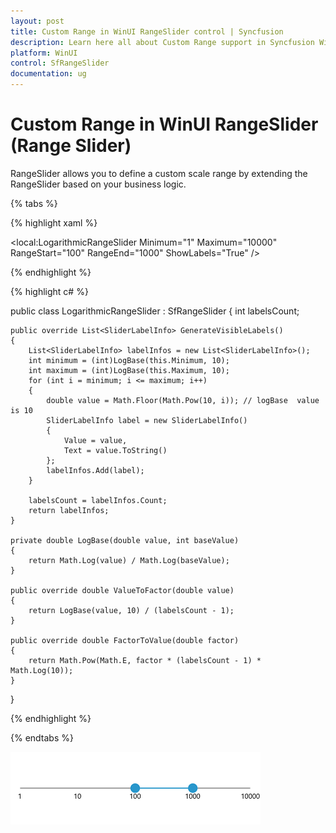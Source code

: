 ```yaml
---
layout: post
title: Custom Range in WinUI RangeSlider control | Syncfusion
description: Learn here all about Custom Range support in Syncfusion WinUI RangeSlider(SfRangeSlider) control and more.
platform: WinUI
control: SfRangeSlider
documentation: ug
---
```


# Custom Range in WinUI RangeSlider (Range Slider)

RangeSlider allows you to define a custom scale range by extending the RangeSlider based on your business logic.

{% tabs %}

{% highlight xaml %}

<local:LogarithmicRangeSlider Minimum="1"
                              Maximum="10000"
                              RangeStart="100"
                              RangeEnd="1000"
                              ShowLabels="True" />

{% endhighlight %}

{% highlight c# %}

public class LogarithmicRangeSlider : SfRangeSlider
{
    int labelsCount;

    public override List<SliderLabelInfo> GenerateVisibleLabels()
    {
        List<SliderLabelInfo> labelInfos = new List<SliderLabelInfo>();
        int minimum = (int)LogBase(this.Minimum, 10);
        int maximum = (int)LogBase(this.Maximum, 10);
        for (int i = minimum; i <= maximum; i++)
        {
            double value = Math.Floor(Math.Pow(10, i)); // logBase  value is 10
            SliderLabelInfo label = new SliderLabelInfo()
            {
                Value = value,
                Text = value.ToString()
            };
            labelInfos.Add(label);
        }

        labelsCount = labelInfos.Count;
        return labelInfos;
    }

    private double LogBase(double value, int baseValue)
    {
        return Math.Log(value) / Math.Log(baseValue);
    }

    public override double ValueToFactor(double value)
    {
        return LogBase(value, 10) / (labelsCount - 1);
    }

    public override double FactorToValue(double factor)
    {
        return Math.Pow(Math.E, factor * (labelsCount - 1) * Math.Log(10));
    }
}

{% endhighlight %}

{% endtabs %}

![WinUI RangeSlider with Custom Range](images/custom-range/winui-range-slider-custom-range.png)
